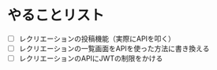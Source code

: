 # やることリスト
- [ ] レクリエーションの投稿機能（実際にAPIを叩く）
- [ ] レクリエーションの一覧画面をAPIを使った方法に書き換える
- [ ] レクリエーションのAPIにJWTの制限をかける
